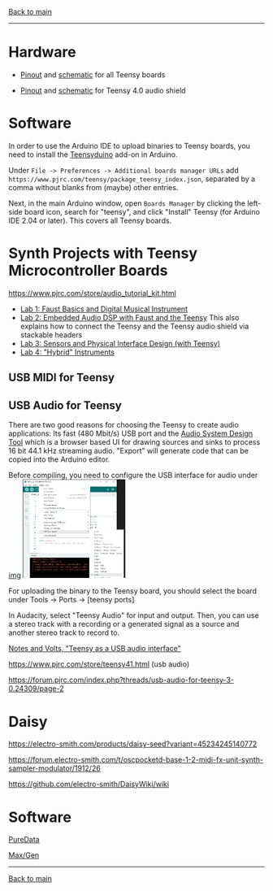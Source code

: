 [Back to main](./README.md)

<hr>

# Hardware

- [Pinout](https://www.pjrc.com/teensy/pinout.html) and [schematic](https://www.pjrc.com/teensy/schematic.html) for all Teensy boards

- [Pinout](https://www.pjrc.com/audio-shield-for-teensy-4-0/) and [schematic](https://www.pjrc.com/store/teensy3_audio.html) for Teensy 4.0 audio shield

# Software
In order to use the Arduino IDE to upload binaries to Teensy boards, you need to install the [Teensyduino](https://www.pjrc.com/teensy/td_download.html) add-on in Arduino.

Under `File -> Preferences -> Additional boards manager URLs` add `https://www.pjrc.com/teensy/package_teensy_index.json`, separated by a comma without blanks from (maybe)
other entries.

Next, in the main Arduino window, open `Boards Manager` by clicking the left-side board icon, search for "teensy", and click "Install" Teensy (for Arduino IDE 2.04 or later). 
This covers all Teensy boards.


# Synth Projects with Teensy Microcontroller Boards

https://www.pjrc.com/store/audio_tutorial_kit.html

- [Lab 1: Faust Basics and Digital Musical Instrument](https://ccrma.stanford.edu/courses/250a-spring-2021/labs/1/)
- [Lab 2: Embedded Audio DSP with Faust and the Teensy](https://ccrma.stanford.edu/courses/250a-spring-2021/labs/2/) This also explains how to connect the Teensy and the Teensy audio shield via stackable headers
- [Lab 3: Sensors and Physical Interface Design (with Teensy)](https://ccrma.stanford.edu/courses/250a-spring-2021/labs/3/)
- [Lab 4: "Hybrid" Instruments](https://ccrma.stanford.edu/courses/250a-spring-2021/labs/4/)

## USB MIDI for Teensy

## USB Audio for Teensy
There are two good reasons for choosing the Teensy to create audio applications: Its fast (480 Mbit/s) USB port and the [Audio System Design Tool](https://www.pjrc.com/teensy/gui/) which 
is a browser based UI for drawing sources and sinks to process 16 bit 44.1 kHz streaming audio. "Export" will generate code that can be copied into the Arduino editor.

Before compiling, you need to configure the USB interface for audio under 
[img](img/teensy_arduino_usb_audio_settings.png)
<img src="img/teensy_arduino_usb_audio_settings.png" alt="USB audio settings for Arduino IDE" width="40%"/>

For uploading the binary to the Teensy board, you should select the board under Tools -> Ports -> [teensy ports]

In Audacity, select "Teensy Audio" for input and output. Then, you can use a stereo track with a recording or a generated signal as a source and another stereo track to record to.

[Notes and Volts, "Teensy as a USB audio interface"](https://youtu.be/om9yePUsYps)


https://www.pjrc.com/store/teensy41.html (usb audio)

https://forum.pjrc.com/index.php?threads/usb-audio-for-teensy-3-0.24309/page-2

# Daisy

https://electro-smith.com/products/daisy-seed?variant=45234245140772

https://forum.electro-smith.com/t/oscpocketd-base-1-2-midi-fx-unit-synth-sampler-modulator/1912/26

https://github.com/electro-smith/DaisyWiki/wiki

# Software

[PureData](https://en.m.wikipedia.org/w/index.php?title=Pure_Data&wprov=rarw1)

[Max/Gen](https://docs.cycling74.com/max8/vignettes/gen_topic)

<hr>

[Back to main](./README.md)